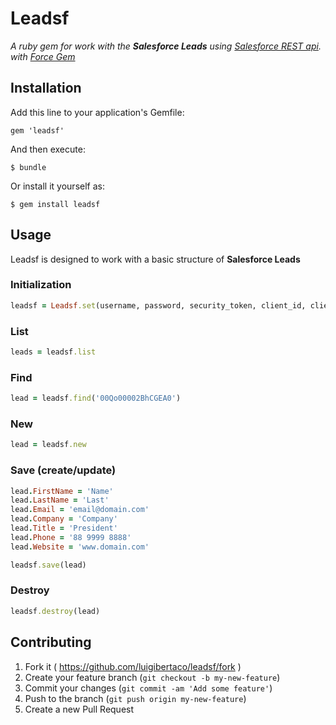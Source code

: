 # Leadsf

_A ruby gem for work with the **Salesforce Leads** using [Salesforce REST api](http://www.salesforce.com/us/developer/docs/api_rest/index.htm). with [Force Gem](https://github.com/heroku/force.rb)_

## Installation

Add this line to your application's Gemfile:

    gem 'leadsf'

And then execute:

    $ bundle

Or install it yourself as:

    $ gem install leadsf

## Usage

Leadsf is designed to work with a basic structure of **Salesforce Leads**
 
### Initialization

```ruby
leadsf = Leadsf.set(username, password, security_token, client_id, client_secret)
```

### List

```ruby
leads = leadsf.list
```

### Find

```ruby
lead = leadsf.find('00Qo00002BhCGEA0')
````

### New

```ruby
lead = leadsf.new
```

### Save (create/update)

```ruby
lead.FirstName = 'Name'
lead.LastName = 'Last'
lead.Email = 'email@domain.com'
lead.Company = 'Company'
lead.Title = 'President'
lead.Phone = '88 9999 8888'
lead.Website = 'www.domain.com'

leadsf.save(lead)
```

### Destroy

```ruby
leadsf.destroy(lead)
```

## Contributing

1. Fork it ( https://github.com/luigibertaco/leadsf/fork )
2. Create your feature branch (`git checkout -b my-new-feature`)
3. Commit your changes (`git commit -am 'Add some feature'`)
4. Push to the branch (`git push origin my-new-feature`)
5. Create a new Pull Request
